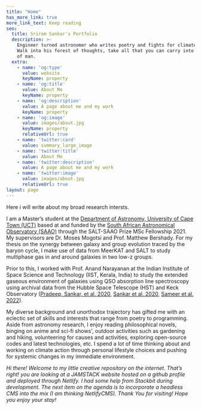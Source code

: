 ```yaml
---
title: "Home"
has_more_link: true
more_link_text: Keep reading
seo:
  title: Sriram Sankar's Portfolio
  description: >-
    Engineer turned astronomer who writes poetry and fights for climate action.
    Walk into his forest of thoughts, take all that you can carry into the realm
    of man. 
  extra:
    - name: 'og:type'
      value: website
      keyName: property
    - name: 'og:title'
      value: About Me
      keyName: property
    - name: 'og:description'
      value: A page about me and my work
      keyName: property
    - name: 'og:image'
      value: images/about.jpg
      keyName: property
      relativeUrl: true
    - name: 'twitter:card'
      value: summary_large_image
    - name: 'twitter:title'
      value: About Me
    - name: 'twitter:description'
      value: A page about me and my work
    - name: 'twitter:image'
      value: images/about.jpg
      relativeUrl: true
layout: page
---
```


Here i will write about my broad research intersts.

I am a Master’s student at the [Department of Astronomy, University of Cape Town (UCT)](http://www.ast.uct.ac.za/) based at and funded by the [South African Astronomical Observatory (SAAO)](https://www.saao.ac.za/) through the SALT-SAAO Prize MSc Fellowship 2021. My supervisors are Dr. Moses Mogotsi and Prof. Matthew Bershady. For my thesis on the synergy between galaxy and group evolution traced by the baryon cycle, I make use of data from MeerKAT and SALT to study multiphase gas in and around galaxies in two low-z groups. 

Prior to this, I worked with Prof. Anand Narayanan at the Indian Institute of Space Science and Technology (IIST, Kerala, India) to study the extended gaseous environment of galaxies using QSO absorption line spectroscopy using archival data from the Hubble Space Telescope (HST) and Keck Observatory ([Pradeep, Sankar, et al. 2020](https://ui.adsabs.harvard.edu/abs/2020MNRAS.493..250P/abstract), [Sankar et al. 2020](https://ui.adsabs.harvard.edu/abs/2020MNRAS.498.4864S/abstract), [Sameer et al. 2022](https://ui.adsabs.harvard.edu/abs/2022MNRAS.510.5796S/abstract)).

My diverse background and unorthodox trajectory has gifted me with an eclectic set of skills and interests that range from poetry to programming. Aside from astronomy research, I enjoy reading philosophical novels, binging on anime and sci-fi shows', outdoor activities such as gardening and hiking, volunteering for causes and activities, exploring open-source codes and latest technologies, etc. I spend a lot of time thinking about and working on climate action through personal lifestyle choices and pushing for systemic changes in my immediate environment. 

*Hi there! Welcome to my little creative repository on the internet. That’s right! you are looking at a JAMSTACK website hosted on a github profile and deployed through Netlify. I had some help from Stackbit during development. The next item on the agenda is to incorporate a headless CMS into the mix (I am thinking NetlifyCMS). Thank You for visiting! Hope you enjoy your stay!*